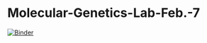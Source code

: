 # Molecular-Genetics-Lab-Feb.-7

[![Binder](https://mybinder.org/badge_logo.svg)](https://mybinder.org/v2/gh/tootmcgoor/Molecular-Genetics-Lab-Feb.-7/HEAD)
